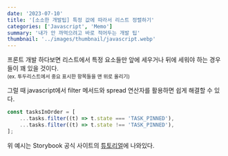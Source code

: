 ```yaml
---
date: '2023-07-10'
title: '[소소한 개발팁] 특정 값에 따라서 리스트 정렬하기'
categories: ['Javascript', 'Memo']
summary: '내가 안 까먹으려고 바로 적어두는 개발 팁'
thumbnail: '../images/thumbnail/javascript.webp'
---
```


프론트 개발 하다보면 리스트에서 특정 요소들만 앞에 세우거나 뒤에 세워야 하는 경우들이 꽤 있을 것이다.   
<small>(ex. 투두리스트에서 중요 표시한 항목들을 맨 위로 올리기)</small>

그럴 때 javascript에서 filter 메서드와 spread 연산자를 활용하면 쉽게 해결할 수 있다.

```js
const tasksInOrder = [
	...tasks.filter((t) => t.state === 'TASK_PINNED'),
	...tasks.filter((t) => t.state !== 'TASK_PINNED'),
];
```

위 예시는 Storybook 공식 사이트의 [튜토리얼](https://storybook.js.org/tutorials/intro-to-storybook/react/en/composite-component/)에 나와있다.